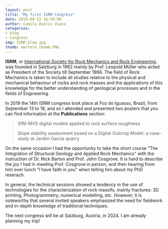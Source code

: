 ```yaml
---
layout: post
title: "My first ISRM Congress"
date: 2019-09-22 16:56:00
author: Camila Duelis Viana
categories: 
- blog 
- Congress
img: ISRM_blog.jpg
thumb: martelo_thumb.PNG
---
```


<b>ISRM</b>, or [International Society for Rock Mechanics and Rock Engineering][ISRM], was founded in Salzburg in 1962 mainly by Prof. Leopold Müller who acted as President of the Society till September 1966. The field of Rock Mechanics is taken to include all studies relative to the physical and mechanical behaviour of rocks and rock masses and the applications of this knowledge for the better understanding of geological processes and in the fields of Engineering.<!--more-->

In 2019 the 14th ISRM congress took place at Foz do Iguassu, Brazil, from September 13 to 18, and so I attended and presented two posters that you can find information at the <b>Publications</b> section:

>SfM-MVS digital models applied to rock surface roughness

>Slope stability assessment based on a Digital Outcrop Model: a case-study at Jardim Garcia quarry

On the same occasion I had the opportunity to take the short course "The Integration of Structural Geology and Applied Rock Mechanics" with the instruction of Dr. Nick Barton and Prof. John Cosgrove. It is hard to describe the joy I had in meeting Prof. Cosgrove in person, and then hearing from him over lunch "I have faith in you" when telling him about my PhD reserach.

In general, the technical sessions showed a tendency in the use of technologies for the characterization of rock massifs, mainly fractures: 3D printing, Photogrammetry, numerical modelling, etc. However, it is noteworthy that several invited speakers emphasized the need for fieldwork and in-depth knowledge of traditional techniques.

The next congress will be at Salzburg, Austria, in 2024. I am already planning my trip!

[ISRM]: https://www.isrm.net/
